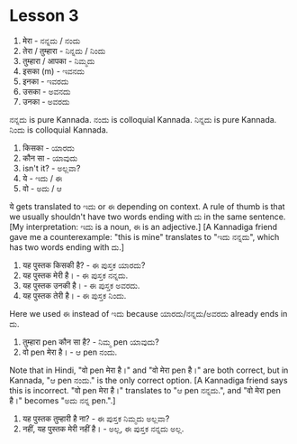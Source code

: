 # Lesson 3

1.  मेरा - ನನ್ನದು / ನಂದು
2.  तेरा / तुम्हारा - ನಿನ್ನದು / ನಿಂದು
3.  तुम्हारा / आपका - ನಿಮ್ಮದು
4.  इसका (m) - ಇವನದು
5.  इनका - ಇವರದು
6.  उसका - ಅವನದು
7.  उनका - ಅವರದು

ನನ್ನದು is pure Kannada. ನಂದು is colloquial Kannada.
ನಿನ್ನದು is pure Kannada. ನಿಂದು is colloquial Kannada.

1.  किसका - ಯಾರದು
2.  कौन सा - ಯಾವುದು
3.  isn't it? - ಅಲ್ಲವಾ?
4.  ये - ಇದು / ಈ
5.  वो - ಅದು / ಆ

ये gets translated to ಇದು or ಈ depending on context. A rule of thumb is that we usually shouldn't have two words ending with ದು in the same sentence.
[My interpretation: ಇದು is a noun, ಈ is an adjective.]
[A Kannadiga friend gave me a counterexample: "this is mine" translates to "ಇದು ನನ್ನದು", which has two words ending with ದು.]

1.  यह पुस्तक किसकी है? - ಈ ಪುಸ್ತಕ ಯಾರದು?
2.  यह पुस्तक मेरी है। - ಈ ಪುಸ್ತಕ ನನ್ನದು.
3.  यह पुस्तक उनकी है। - ಈ ಪುಸ್ತಕ ಅವರದು.
4.  यह पुस्तक तेरी है। - ಈ ಪುಸ್ತಕ ನಿಂದು.

Here we used ಈ instead of ಇದು because ಯಾರದು/ನನ್ನದು/ಅವರದು already ends in ದು.

1.  तुम्हारा pen कौन सा है? - ನಿಮ್ಮ pen ಯಾವುದು?
2.  वो pen मेरा है। - ಆ pen ನಂದು.

Note that in Hindi, "वो pen मेरा है।" and "वो मेरा pen है।" are both correct, but in Kannada, "ಆ pen ನಂದು." is the only correct option.
[A Kannadiga friend says this is incorrect. "वो pen मेरा है।" translates to "ಆ pen ನನ್ನದು.", and "वो मेरा pen है।" becomes "ಅದು ನನ್ನ pen.".]

1.  यह पुस्तक तुम्हारी है ना? - ಈ ಪುಸ್ತಕ ನಿಮ್ಮದು ಅಲ್ಲವಾ?
2.  नहीं, यह पुस्तक मेरी नहीं है। - ಅಲ್ಲ, ಈ ಪುಸ್ತಕ ನನ್ನದು ಅಲ್ಲ.

<script type="module" src="https://sharmaeklavya2.github.io/trin/trinUI.js?init=true&addCss=true"></script>